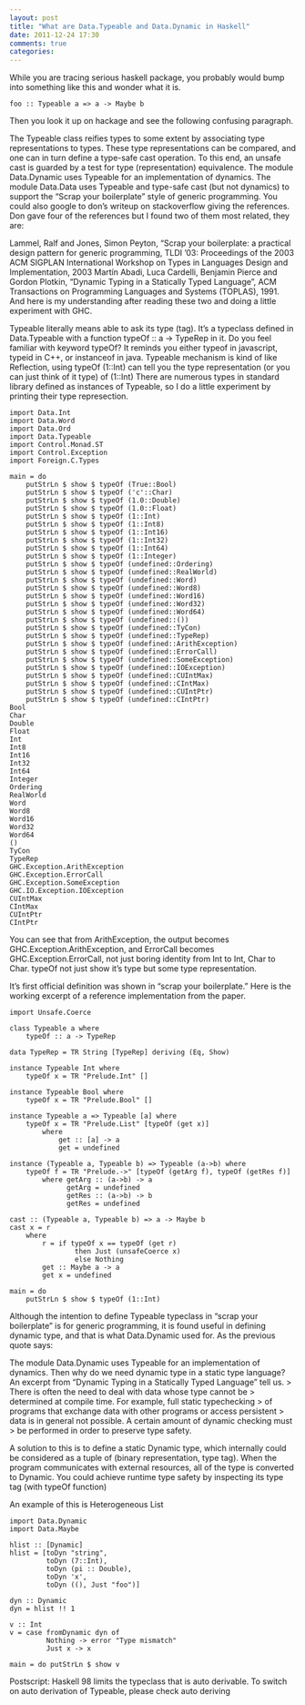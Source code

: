 ```yaml
---
layout: post
title: "What are Data.Typeable and Data.Dynamic in Haskell"
date: 2011-12-24 17:30
comments: true
categories: 
---
```

While you are tracing serious haskell package, you probably would bump into something like this and wonder what it is.

```
foo :: Typeable a => a -> Maybe b
```

Then you look it up on hackage and see the following confusing paragraph.

The Typeable class reifies types to some extent by associating type representations to types. These type representations can be compared, and one can in turn define a type-safe cast operation. To this end, an unsafe cast is guarded by a test for type (representation) equivalence. The module Data.Dynamic uses Typeable for an implementation of dynamics. The module Data.Data uses Typeable and type-safe cast (but not dynamics) to support the “Scrap your boilerplate” style of generic programming.
You could also google to don’s writeup on stackoverflow giving the references. Don gave four of the references but I found two of them most related, they are:

Lammel, Ralf and Jones, Simon Peyton, “Scrap your boilerplate: a practical design pattern for generic programming, TLDI ’03: Proceedings of the 2003 ACM SIGPLAN International Workshop on Types in Languages Design and Implementation, 2003
Martín Abadi, Luca Cardelli, Benjamin Pierce and Gordon Plotkin, “Dynamic Typing in a Statically Typed Language”, ACM Transactions on Programming Languages and Systems (TOPLAS), 1991.
And here is my understanding after reading these two and doing a little experiment with GHC.

Typeable literally means able to ask its type (tag). It’s a typeclass defined in Data.Typeable with a function typeOf :: a -> TypeRep in it. Do you feel familiar with keyword typeOf? It reminds you either typeof in javascript, typeid in C++, or instanceof in java. Typeable mechanism is kind of like Reflection, using typeOf (1::Int) can tell you the type representation (or you can just think of it type) of (1::Int) There are numerous types in standard library defined as instances of Typeable, so I do a little experiment by printing their type represection.

```
import Data.Int
import Data.Word
import Data.Ord
import Data.Typeable
import Control.Monad.ST
import Control.Exception
import Foreign.C.Types

main = do
    putStrLn $ show $ typeOf (True::Bool)
    putStrLn $ show $ typeOf ('c'::Char)
    putStrLn $ show $ typeOf (1.0::Double)
    putStrLn $ show $ typeOf (1.0::Float)
    putStrLn $ show $ typeOf (1::Int)
    putStrLn $ show $ typeOf (1::Int8)
    putStrLn $ show $ typeOf (1::Int16)
    putStrLn $ show $ typeOf (1::Int32)
    putStrLn $ show $ typeOf (1::Int64)
    putStrLn $ show $ typeOf (1::Integer)
    putStrLn $ show $ typeOf (undefined::Ordering)
    putStrLn $ show $ typeOf (undefined::RealWorld)
    putStrLn $ show $ typeOf (undefined::Word)
    putStrLn $ show $ typeOf (undefined::Word8)
    putStrLn $ show $ typeOf (undefined::Word16)
    putStrLn $ show $ typeOf (undefined::Word32)
    putStrLn $ show $ typeOf (undefined::Word64)
    putStrLn $ show $ typeOf (undefined::())
    putStrLn $ show $ typeOf (undefined::TyCon)
    putStrLn $ show $ typeOf (undefined::TypeRep)
    putStrLn $ show $ typeOf (undefined::ArithException)
    putStrLn $ show $ typeOf (undefined::ErrorCall)
    putStrLn $ show $ typeOf (undefined::SomeException)
    putStrLn $ show $ typeOf (undefined::IOException)
    putStrLn $ show $ typeOf (undefined::CUIntMax)
    putStrLn $ show $ typeOf (undefined::CIntMax)
    putStrLn $ show $ typeOf (undefined::CUIntPtr)
    putStrLn $ show $ typeOf (undefined::CIntPtr)
Bool
Char
Double
Float
Int
Int8
Int16
Int32
Int64
Integer
Ordering
RealWorld
Word
Word8
Word16
Word32
Word64
()
TyCon
TypeRep
GHC.Exception.ArithException
GHC.Exception.ErrorCall
GHC.Exception.SomeException
GHC.IO.Exception.IOException
CUIntMax
CIntMax
CUIntPtr
CIntPtr
```

You can see that from ArithException, the output becomes GHC.Exception.ArithException, and ErrorCall becomes GHC.Exception.ErrorCall, not just boring identity from Int to Int, Char to Char. typeOf not just show it’s type but some type representation.

It’s first official definition was shown in “scrap your boilerplate.” Here is the working excerpt of a reference implementation from the paper.

```
import Unsafe.Coerce

class Typeable a where
    typeOf :: a -> TypeRep

data TypeRep = TR String [TypeRep] deriving (Eq, Show)

instance Typeable Int where
    typeOf x = TR "Prelude.Int" []

instance Typeable Bool where
    typeOf x = TR "Prelude.Bool" []

instance Typeable a => Typeable [a] where
    typeOf x = TR "Prelude.List" [typeOf (get x)]
        where
            get :: [a] -> a
            get = undefined

instance (Typeable a, Typeable b) => Typeable (a->b) where
    typeOf f = TR "Prelude.->" [typeOf (getArg f), typeOf (getRes f)]
        where getArg :: (a->b) -> a
              getArg = undefined
              getRes :: (a->b) -> b
              getRes = undefined

cast :: (Typeable a, Typeable b) => a -> Maybe b
cast x = r
    where
        r = if typeOf x == typeOf (get r)
                then Just (unsafeCoerce x)
                else Nothing
        get :: Maybe a -> a
        get x = undefined

main = do
    putStrLn $ show $ typeOf (1::Int)
```

Although the intention to define Typeable typeclass in “scrap your boilerplate” is for generic programming, it is found useful in defining dynamic type, and that is what Data.Dynamic used for. As the previous quote says:

The module Data.Dynamic uses Typeable for an implementation of dynamics.
Then why do we need dynamic type in a static type language? An excerpt from “Dynamic Typing in a Statically Typed Language” tell us. > There is often the need to deal with data whose type cannot be > determined at compile time. For example, full static typechecking > of programs that exchange data with other programs or access persistent > data is in general not possible. A certain amount of dynamic checking must > be performed in order to preserve type safety.

A solution to this is to define a static Dynamic type, which internally could be considered as a tuple of (binary representation, type tag). When the program communicates with external resources, all of the type is converted to Dynamic. You could achieve runtime type safety by inspecting its type tag (with typeOf function)

An example of this is Heterogeneous List

```
import Data.Dynamic
import Data.Maybe

hlist :: [Dynamic]
hlist = [toDyn "string",
         toDyn (7::Int),
         toDyn (pi :: Double),
         toDyn 'x',
         toDyn ((), Just "foo")]

dyn :: Dynamic
dyn = hlist !! 1

v :: Int
v = case fromDynamic dyn of
         Nothing -> error "Type mismatch"
         Just x -> x

main = do putStrLn $ show v
```

Postscript: Haskell 98 limits the typeclass that is auto derivable. To switch on auto derivation of Typeable, please check auto deriving

